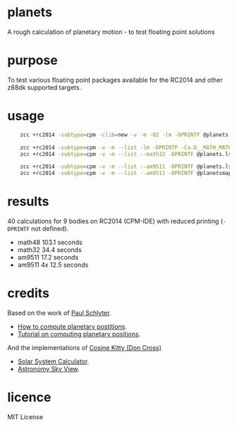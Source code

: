 # planets

A rough calculation of planetary motion - to test floating point solutions

# purpose

To test various floating point packages available for the RC2014 and other z88dk supported targets.

# usage

```sh
    zcc +rc2014 -subtype=cpm -clib=new -v -m -O2 -lm -DPRINTF @planets.lst -o planetnew_cpm -create-app

    zcc +rc2014 -subtype=cpm -v -m --list -lm -DPRINTF -Ca-D__MATH_MATH48 @planets.lst -o planet48_cpm -create-app
    zcc +rc2014 -subtype=cpm -v -m --list --math32 -DPRINTF @planets.lst -o planet32_cpm -create-app

    zcc +rc2014 -subtype=cpm -v -m --list --am9511 -DPRINTF @planets.lst -o planetapu_cpm -create-app
    zcc +rc2014 -subtype=cpm -v -m --list --am9511 -DPRINTF @planetsmapu.lst -o planetmapu_cpm -create-app
```

# results

40 calculations for 9 bodies on RC2014 (CPM-IDE) with reduced printing (`-DPRINTF` not defined).

 - math48     103.1 seconds
 - math32      34.4 seconds
 - am9511      17.2 seconds
 - am9511 4x   12.5 seconds

# credits

Based on the work of [Paul Schlyter](http://www.stjarnhimlen.se/english.php).

 - [How to compute planetary postitions](http://www.stjarnhimlen.se/comp/ppcomp.html).
 - [Tutorial on computing planetary positions](http://www.stjarnhimlen.se/comp/tutorial.html).

And the implementations of [Cosine Kitty (Don Cross)](http://cosinekitty.com/)

 - [Solar System Calculator](https://cosinekitty.com/solar_system.html).
 - [Astronomy Sky View](http://cosinekitty.com/sky_view.html).

# licence

MIT License
